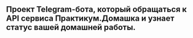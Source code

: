 ## Проект Telegram-бота, который обращаться к API сервиса Практикум.Домашка и узнает статус вашей домашней работы.
